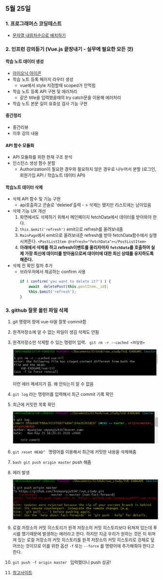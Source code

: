 ## 5월 25일
### 1. 프로그래머스 코딩테스트

 - [문자열 내림차순으로 배치하기](https://github.com/leemyungju9347/Algorithm/blob/master/Level_01/%EB%AC%B8%EC%9E%90%EC%97%B4%20%EB%82%B4%EB%A6%BC%EC%B0%A8%EC%88%9C%EC%9C%BC%EB%A1%9C%20%EB%B0%B0%EC%B9%98%ED%95%98%EA%B8%B0.html)

### 2. 인프런 강의듣기 (Vue.js 끝장내기 - 실무에 필요한 모든 것)
#### 학습 노트 데이터 생성
- [아이오닉 아이콘](https://ionicons.com/usage/)
 - 학습 노트 등록 페이지 라우터 생성
	 - vue에서 style 지정할때 scoped가 안먹힘
 - 학습 노트 등록 API 구현 및 에러처리
	- 같은 title을 입력했을때의 try catch문을 이용해 에러처리
 - 학습 노트 본문 길이 유효성 검사 기능 구현
#### 중간정리
 - 중간리뷰
 - 이후 강의 내용

#### API 함수 모듈화 

 - API 모듈화를 위한 현재 구조 분석
 - 인스턴스 생성 함수 분할
	 - Authorization이 필요한 경우와 필요하지 않은 경우로 나누어서 분할 (로그인, 회원가입 API / 학습노트 데이터 API)
#### 학습노트 데이터 삭제
 - 삭제 API 함수 및 기능 구현
	 - api호출하고 콘솔로 'deleted'출력 - > 삭제는 됐지만 리스트에는 남아있음
- 삭제 기능 UX 개선
	1. 화면에서도 삭제하기 위해서 메인페이지 fetchData에서 데이터를 받아와야 한다.
	2. ```this.$emit('refresh')``` emit으로 refresh를 올려보내줌
	3. ```MainPage```에서 emit으로 올려보내준 refresh를 받아 fetchData함수에서 실행시켜준다.
		 ```<PostListItem @refresh="fetchData"></PostListItem>```
	4.  **아래에서 삭제를 하고 refresh이벤트를 올리자마자 ```fetchData```를 호출하여 실제 가장 최신에 데이터를 받아옴으로써 데이터에 대한 최신 상태를 유지하도록 해준다.**
- 삭제 전 확인 절차 추가
	- 브라우저에서 제공하는 confirm 사용
		```javascript
		if ( confirm('you want to delete it?') ) {
			await  deletePost(this.postItem._id);
			this.$emit('refresh');
		}
		```


### 3. github 잘못 올린 파일 삭제
1.  git 명령어 창에 vue-til을 잘못 commit함
2.  원격저장소에 알 수 없는 파일이 생김 삭제도 안됨
3.  원격저장소만 삭제할 수 있는 명령어 입력. 
	```  git rm -r --cached <파일명> ```
	
	<img src="../img/githuberror01.PNG">
	
	이런 에러 메세지가 뜸. 왜 안되는지 알 수 없음 
	
4. ```git log``` 라는 명령어를 입력해서 최근 commit 기록 확인
5.  최근에 커밋한 목록 확인

	<img src="../img/githuberror02.PNG">
6. ```git reset HEAD^ ``` 명령어를 이용해서 최근에 커밋한 내용을 삭제해줌
7.  ```bash git push origin master```  push 해줌 
8.  에러 발생

	<img src="../img/githuberror03.PNG">
9. 로컬 저장소의 커밋 히스토리가 원격 저장소의 커밋 히스토리보다 뒤쳐져 있는데 푸시를 했기때문에 발생하는 에러라고 한다. 하지만 지금 우리가 원하는 것은 이 뒤쳐져 있는 로컬 저장소의 커밋 히스토리를 원격 저장소의 커밋 히스토리로 강제로 덮어쓰는 것이므로 이를 위한 옵션 `-f` 또는 `--force` 를 명령어에 추가해줘야 한다고 한다.
10. ```git push -f origin master ``` 입력했더니 push 성공!
11.  [참고사이트](https://jupiny.com/2019/03/19/revert-commits-in-remote-repository/)
	

